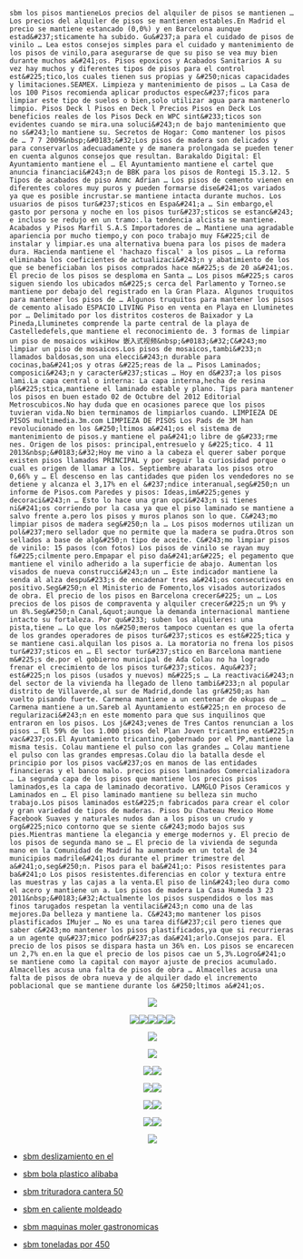 
```
sbm los pisos mantieneLos precios del alquiler de pisos se mantienen … Los precios del alquiler de pisos se mantienen estables.En Madrid el precio se mantiene estancado (0,0%) y en Barcelona aunque estad&#237;sticamente ha subido. Gu&#237;a para el cuidado de pisos de vinilo … Lea estos consejos simples para el cuidado y mantenimiento de los pisos de vinilo,para asegurarse de que su piso se vea muy bien durante muchos a&#241;os. Pisos epoxicos y Acabados Sanitarios A su vez hay muchos y diferentes tipos de pisos para el control est&#225;tico,los cuales tienen sus propias y &#250;nicas capacidades y limitaciones.SEAMEX. Limpieza y mantenimiento de pisos … La Casa de los 100 Pisos recomienda aplicar productos espec&#237;ficos para limpiar este tipo de suelos o bien,solo utilizar agua para mantenerlo limpio. Pisos Deck l Pisos en Deck l Precios Pisos en Deck Los beneficios reales de los Pisos Deck en WPC sint&#233;ticos son evidentes cuando se mira.una soluci&#243;n de bajo mantenimiento que no s&#243;lo mantiene su. Secretos de Hogar: Como mantener los pisos de … 7 7 2009&nbsp;&#0183;&#32;Los pisos de madera son delicados y para conservarlos adecuadamente y de manera prolongada se pueden tener en cuenta algunos consejos que resultan. Barakaldo Digital: El Ayuntamiento mantiene el … El Ayuntamiento mantiene el cartel que anuncia financiaci&#243;n de BBK para los pisos de Rontegi 15.3.12. 5 Tipos de acabados de piso Anmc Adrian … Los pisos de cemento vienen en diferentes colores muy puros y pueden formarse dise&#241;os variados ya que es posible incrustar.se mantiene intacta durante muchos. Los usuarios de pisos tur&#237;sticos en Espa&#241;a … Sin embargo,el gasto por persona y noche en los pisos tur&#237;sticos se estanc&#243; e incluso se redujo en un tramo:.la tendencia alcista se mantiene. Acabados y Pisos Marfil S.A.S Importadores de … Mantiene una agradable apariencia por mucho tiempo,y con poco trabajo muy F&#225;cil de instalar y limpiar.es una alternativa buena para los pisos de madera dura. Hacienda mantiene el 'hachazo fiscal' a los pisos … La reforma eliminaba los coeficientes de actualizaci&#243;n y abatimiento de los que se beneficiaban los pisos comprados hace m&#225;s de 20 a&#241;os. El precio de los pisos se desploma en Santa … Los pisos m&#225;s caros siguen siendo los ubicados m&#225;s cerca del Parlamento y Torneo.se mantiene por debajo del registrado en la Gran Plaza. Algunos truquitos para mantener los pisos de … Algunos truquitos para mantener los pisos de cemento alisado ESPACIO LIVING Piso en venta en Playa en Lluminetes por … Delimitado por los distritos costeros de Baixador y La Pineda,Lluminetes comprende la parte central de la playa de Castelledefels,que mantiene el reconocimiento de. 3 formas de limpiar un piso de mosaicos wikiHow 嵌入式视频&nbsp;&#0183;&#32;C&#243;mo limpiar un piso de mosaicos.Los pisos de mosaicos,tambi&#233;n llamados baldosas,son una elecci&#243;n durable para cocinas,ba&#241;os y otras &#225;reas de la … Pisos Laminados; composici&#243;n y caracter&#237;sticas … Hoy en d&#237;a los pisos lami.La capa central o interna: La capa interna,hecha de resina pl&#225;stica,mantiene el laminado estable y plano. Tips para mantener los pisos en buen estado 02 de Octubre del 2012 Editorial Metroscubicos.No hay duda que en ocasiones parece que los pisos tuvieran vida.No bien terminamos de limpiarlos cuando. LIMPIEZA DE PISOS multimedia.3m.com LIMPIEZA DE PISOS Los Pads de 3M han revolucionado en los &#250;ltimos a&#241;os el sistema de mantenimiento de pisos.y mantiene el pa&#241;o libre de g&#233;rme nes. Origen de los pisos: principal,entresuelo y &#225;tico. 4 11 2013&nbsp;&#0183;&#32;Hoy me vino a la cabeza el querer saber porque existen pisos llamados PRINCIPAL y por seguir la curiosidad porque o cual es origen de llamar a los. Septiembre abarata los pisos otro 0,66% y … El descenso en las cantidades que piden los vendedores no se detiene y alcanza el 3,17% en el &#237;ndice interanual,seg&#250;n un informe de Pisos.com Paredes y pisos: Ideas,im&#225;genes y decoraci&#243;n … Esto lo hace una gran opci&#243;n si tienes ni&#241;os corriendo por la casa ya que el piso laminado se mantiene a salvo frente a.pero los pisos y muros planos son lo que. C&#243;mo limpiar pisos de madera seg&#250;n la … Los pisos modernos utilizan un pol&#237;mero sellador que no permite que la madera se pudra.Otros son sellados a base de alg&#250;n tipo de aceite. C&#243;mo limpiar pisos de vinilo: 15 pasos (con fotos) Los pisos de vinilo se rayan muy f&#225;cilmente pero.Empapar el piso da&#241;ar&#225; el pegamento que mantiene el vinilo adherido a la superficie de abajo. Aumentan los visados de nueva construcci&#243;n un … Este indicador mantiene la senda al alza despu&#233;s de encadenar tres a&#241;os consecutivos en positivo.Seg&#250;n el Ministerio de Fomento,los visados autorizados de obra. El precio de los pisos en Barcelona crecer&#225; un … Los precios de los pisos de compraventa y alquiler crecer&#225;n un 9% y un 8%.Seg&#250;n Canal,&quot;aunque la demanda internacional mantiene intacto su fortaleza. Por qu&#233; suben los alquileres: una pista,tiene … Lo que los n&#250;meros tampoco cuentan es que la oferta de los grandes operadores de pisos tur&#237;sticos es est&#225;tica y se mantiene casi.alquilan los pisos a. La moratoria no frena los pisos tur&#237;sticos en … El sector tur&#237;stico en Barcelona mantiene m&#225;s de.por el gobierno municipal de Ada Colau no ha logrado frenar el crecimiento de los pisos tur&#237;sticos. Aqu&#237; est&#225;n los pisos (usados y nuevos) m&#225;s … La reactivaci&#243;n del sector de la vivienda ha llegado de lleno tambi&#233;n al popular distrito de Villaverde,al sur de Madrid,donde las gr&#250;as han vuelto pisando fuerte. Carmena mantiene a un centenar de okupas de … Carmena mantiene a un.Sareb al Ayuntamiento est&#225;n en proceso de regularizaci&#243;n en este momento para que sus inquilinos que entraron en los pisos. Los j&#243;venes de Tres Cantos renuncian a los pisos … El 59% de los 1.000 pisos del Plan Joven tricantino est&#225;n vac&#237;os.El Ayuntamiento tricantino,gobernado por el PP,mantiene la misma tesis. Colau mantiene el pulso con las grandes … Colau mantiene el pulso con las grandes empresas.Colau dio la batalla desde el principio por los pisos vac&#237;os en manos de las entidades financieras y el banco malo. precios pisos laminados Comercializadora … La segunda capa de los pisos que mantiene los precios pisos laminados,es la capa de laminado decorativo. LAMGLO Pisos Ceramicos y Laminados en … El piso laminado mantiene su belleza sin mucho trabajo.Los pisos laminados est&#225;n fabricados para crear el color y gran variedad de tipos de maderas. Pisos Du Chateau Mexico Home Facebook Suaves y naturales nudos dan a los pisos un crudo y org&#225;nico contorno que se siente c&#243;modo bajos sus pies.Mientras mantiene la elegancia y emerge modernos y. El precio de los pisos de segunda mano se … El precio de la vivienda de segunda mano en la Comunidad de Madrid ha aumentado en un total de 34 municipios madrile&#241;os durante el primer trimestre del a&#241;o,seg&#250;n. Pisos para el ba&#241;o: Pisos resistentes para ba&#241;o Los pisos resistentes.diferencias en color y textura entre las muestras y las cajas a la venta.El piso de lin&#243;leo dura como el acero y mantiene un a. Los pisos de madera La Casa Humeda 3 23 2011&nbsp;&#0183;&#32;Actualmente los pisos suspendidos o los mas finos tarugados respetan la ventilaci&#243;n como una de las mejores.Da belleza y mantiene la. C&#243;mo mantener los pisos plastificados IMujer … No es una tarea dif&#237;cil pero tienes que saber c&#243;mo mantener los pisos plastificados,ya que si recurrieras a un agente qu&#237;mico podr&#237;as da&#241;arlo.Consejos para. El precio de los pisos se dispara hasta un 36% en. Los pisos se encarecen un 2,7% en.en la que el precio de los pisos cae un 5,3%.Logro&#241;o se mantiene como la capital con mayor ajuste de precios acumulado. Almacelles acusa una falta de pisos de obra … Almacelles acusa una falta de pisos de obra nueva y de alquiler dado el incremento poblacional que se mantiene durante los &#250;ltimos a&#241;os. 
```

<div align="center">

<a href="https://es-crusher.shibang-china.com/github&k=sbm+los+pisos+mantiene"><img src="https://static.shibang-china.com/es/crusher/logo.jpg"></a>

<a href="https://es-crusher.shibang-china.com/github&k=sbm+los+pisos+mantiene"><img src="https://static.shibang-china.com/es/crusher/index.jpg"></a><a href="https://es-crusher.shibang-china.com/material.htmlgithub&k=sbm+los+pisos+mantiene"><img src="https://static.shibang-china.com/es/crusher/material.jpg"></a><a href="https://es-crusher.shibang-china.com/application.htmlgithub&k=sbm+los+pisos+mantiene"><img src="https://static.shibang-china.com/es/crusher/application.jpg"></a><a href="https://es-crusher.shibang-china.com/aboutus.htmlgithub&k=sbm+los+pisos+mantiene"><img src="https://static.shibang-china.com/es/crusher/aboutus.jpg"></a><a href="https://es-crusher.shibang-china.com/contact.htmlgithub&k=sbm+los+pisos+mantiene"><img src="https://static.shibang-china.com/es/crusher/contact.jpg"></a>

<a href="https://es-crusher.shibang-china.com/github&k=sbm+los+pisos+mantiene"><img src="https://static.shibang-china.com/es/crusher/banner.jpg"></a>

<a href="https://swt.shibang-china.com/github&k=sbm+los+pisos+mantiene"><img src="https://static.shibang-china.com/es/crusher/text.jpg"></a>

<a href="https://swt.shibang-china.com/github&k=sbm+los+pisos+mantiene"><img src="https://static.shibang-china.com/es/crusher/chat.jpg"></a><a href="https://es-crusher.shibang-china.com/contact.htmlgithub&k=sbm+los+pisos+mantiene"><img src="https://static.shibang-china.com/es/crusher/message.jpg"></a>

<a href="https://es-crusher.shibang-china.com/products/pe.htmlgithub&k=sbm+los+pisos+mantiene"><img src="https://static.shibang-china.com/es/crusher/pe.jpg"></a><a href="https://es-crusher.shibang-china.com/products/pf.htmlgithub&k=sbm+los+pisos+mantiene"><img src="https://static.shibang-china.com/es/crusher/pf.jpg"></a>

<a href="https://es-crusher.shibang-china.com/products/hpt.htmlgithub&k=sbm+los+pisos+mantiene"><img src="https://static.shibang-china.com/es/crusher/hpt.jpg"></a><a href="https://es-crusher.shibang-china.com/products/vsi.htmlgithub&k=sbm+los+pisos+mantiene"><img src="https://static.shibang-china.com/es/crusher/vsi.jpg"></a>

<a href="https://es-crusher.shibang-china.com/products/klv.htmlgithub&k=sbm+los+pisos+mantiene"><img src="https://static.shibang-china.com/es/crusher/klv.jpg"></a><a href="https://es-crusher.shibang-china.com/products/portable.htmlgithub&k=sbm+los+pisos+mantiene"><img src="https://static.shibang-china.com/es/crusher/portable.jpg"></a>

<a href="https://swt.shibang-china.com/github&k=sbm+los+pisos+mantiene"><img src="https://static.shibang-china.com/es/crusher/case.jpg"></a>

</div>


* [sbm deslizamiento en el](sbm%20deslizamiento%20en%20el.md)

* [sbm bola plastico alibaba](sbm%20bola%20plastico%20alibaba.md)

* [sbm trituradora cantera 50](sbm%20trituradora%20cantera%2050.md)

* [sbm en caliente moldeado](sbm%20en%20caliente%20moldeado.md)

* [sbm maquinas moler gastronomicas](sbm%20maquinas%20moler%20gastronomicas.md)

* [sbm toneladas por 450](sbm%20toneladas%20por%20450.md)